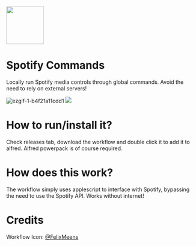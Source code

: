 <h1>
<img src="https://media.macosicons.com/parse/files/macOSicons/5c3276837ae2b75b1d7a8a3cef29e5ca_low_res_Spotify.png" width="100">
</h1>
<h1>
Spotify Commands
</h1>
Locally run Spotify media controls through global commands. Avoid the need to rely on external servers!

![ezgif-1-b4f21a11cdd1](https://user-images.githubusercontent.com/77747704/143670438-02bbe2c9-3778-4a44-90a8-effda2ce47c9.gif)
<img src="https://cdn.discordapp.com/attachments/532748039698251776/913992801283375104/unknown.png">

# How to run/install it?
Check releases tab, download the workflow and double click it to add it to alfred.
Alfred powerpack is of course required.

# How does this work?
The workflow simply uses applescript to interface with Spotify, bypassing the need to use the Spotify API. Works without internet!  

# Credits
Workflow Icon: [@FelixMeens](https://twitter.com/FelixMeens)  


